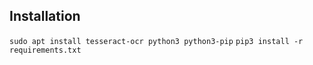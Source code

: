 ## Installation

`sudo apt install tesseract-ocr python3 python3-pip`
`pip3 install -r requirements.txt`